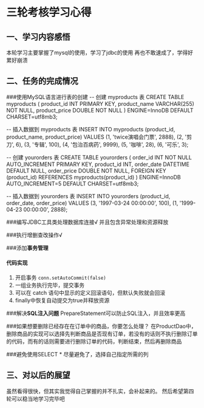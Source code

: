 # 三轮考核学习心得

## 一、学习内容感悟

本轮学习主要掌握了mysql的使用，学习了jdbc的使用
再也不敢速成了，学得好累好崩溃

## 二、任务的完成情况

###使用MySQL语言进行表的创建
-- 创建 myproducts 表
CREATE TABLE myproducts (
    product_id INT PRIMARY KEY,
    product_name VARCHAR(255) NOT NULL,
    product_price DOUBLE NOT NULL
) ENGINE=InnoDB DEFAULT CHARSET=utf8mb3;

-- 插入数据到 myproducts 表
INSERT INTO myproducts (product_id, product_name, product_price) 
VALUES 
    (1, 'twice演唱会门票', 2888),
    (2, '剪刀', 6),
    (3, '专辑', 100),
    (4, '包治百病药', 9999),
    (5, '咖啡', 28),
    (6, '可乐', 3);

-- 创建 yourorders 表
CREATE TABLE yourorders (
    order_id INT NOT NULL AUTO_INCREMENT PRIMARY KEY,
    product_id INT,
    order_date DATETIME DEFAULT NULL,
    order_price DOUBLE NOT NULL,
    FOREIGN KEY (product_id) REFERENCES myproducts(product_id)
) ENGINE=InnoDB AUTO_INCREMENT=5 DEFAULT CHARSET=utf8mb3;

-- 插入数据到 yourorders 表
INSERT INTO yourorders (product_id, order_date, order_price) 
VALUES 
    (3, '1997-03-24 00:00:00', 100),
    (1, '1999-04-23 00:00:00', 2888);

###编写JDBC工具类处理数据库连接√
并且包含异常处理和资源释放

###执行增删查改操作√

###添加**事务管理**
#### 代码实现

1. 开启事务 `conn.setAutoCommit(false)`
2. 一组业务执行完毕，提交事务
3. 可以在 catch 语句中显示的定义回滚语句，但默认失败就会回滚
4. finally中恢复自动提交为true并释放资源

###解决**SQL注入问题**
PrepareStatement可以防止SQL注入，并且效率更高

###如果想要删除已经存在在订单中的商品，你要怎么处理？
在ProductDao中，删除商品的实现可以选择先判断商品是否现有订单，若没有的话则不执行删除订单的代码，而有的话则需要进行删除订单的代码，判断结束，然后再删除商品

###避免使用SELECT *
尽量避免了，选择自己指定所需的列

## 三、对以后的展望
虽然看得很快，但其实我觉得自己掌握的并不扎实，会补起来的。
然后希望第四轮可以稳当地学习完毕吧